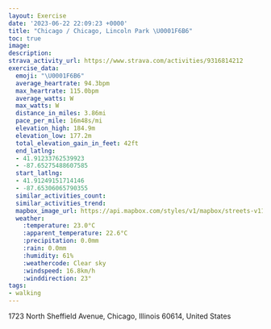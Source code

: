 ```yaml
---
layout: Exercise
date: '2023-06-22 22:09:23 +0000'
title: "Chicago / Chicago, Lincoln Park \U0001F6B6"
toc: true
image:
description:
strava_activity_url: https://www.strava.com/activities/9316814212
exercise_data:
  emoji: "\U0001F6B6"
  average_heartrate: 94.3bpm
  max_heartrate: 115.0bpm
  average_watts: W
  max_watts: W
  distance_in_miles: 3.86mi
  pace_per_mile: 16m48s/mi
  elevation_high: 184.9m
  elevation_low: 177.2m
  total_elevation_gain_in_feet: 42ft
  end_latlng:
  - 41.91233762539923
  - -87.65275488607585
  start_latlng:
  - 41.91249151714146
  - -87.65306065790355
  similar_activities_count:
  similar_activities_trend:
  mapbox_image_url: https://api.mapbox.com/styles/v1/mapbox/streets-v11/static/path-5+787af2-1.0(ugy~Fxk~uOUun%40C%5BEIEGSCcA%3FYCKMGYEiRI%7DEM%7DAAiKKwG%40iCCeCRuCIoASk%40Dg%40IuAWiAKcBIo%40CcA%40u%40Es%40AsC%40wACkAQu%40%3FKB%3FBEEYWiA%5BmBFNB%40BALu%40PM%60AiA~%40iBr%40iAHYj%40gAb%40q%40JWz%40eBp%40eBt%40yCN%7B%40%40%5BJM%40p%40D%60%40%5CnAN%5Cb%40t%40fClD~%40vATVFD%60A%40%5EBXRZZGEUL_%40%3FUH_%40%5CWb%40CRCz%40%40ZFPCd%40MRi%40%5EKNAHBb%40HV%5Cv%40Df%40%40tCCt%40AnCJlCFzEAn%40E%5EMR%5BVeDbBiAf%40%5BHKAEMBWEGBFSp%40%3FHDD%3FCBJD%5CLZ%3FPHz%40EjCAvAFjCAxBDxB%40%7CJEjBAxCCfBBvCK%60BA~%40%3FdCFdDEp%40EJGFWDyA%40a%40DQJGZCvADpDNf%5D%3FlF),pin-s-s+e5b22e(-87.65133,41.91371),pin-s-f+89ae00(-87.65118999999994,41.913730000000044)/auto/800x800?access_token=pk.eyJ1Ijoiam9zaGJlY2ttYW4iLCJhIjoiY205eWR2aDd1MWZ6djJrbXc4a3M0bWZleiJ9.XiG9OWkNcZk2QzjJbxLB4A
  weather:
    :temperature: 23.0°C
    :apparent_temperature: 22.6°C
    :precipitation: 0.0mm
    :rain: 0.0mm
    :humidity: 61%
    :weathercode: Clear sky
    :windspeed: 16.8km/h
    :winddirection: 23°
tags:
- walking
---
```

1723 North Sheffield Avenue, Chicago, Illinois 60614, United States
